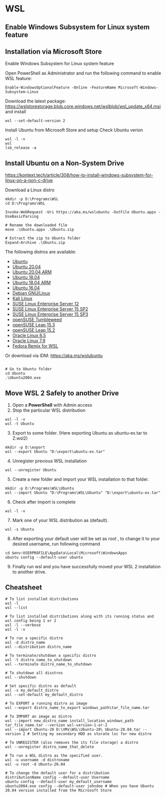# WSL

## Enable Windows Subsystem for Linux system feature

## Installation via Microsoft Store
Enable Windows Subsystem for Linux system feature

Open PowerShell as Administrator and run the following command to enable WSL feature:
```shell
Enable-WindowsOptionalFeature -Online -FeatureName Microsoft-Windows-Subsystem-Linux
```

Download the latest package: https://wslstorestorage.blob.core.windows.net/wslblob/wsl_update_x64.msi and install
```shell
wsl --set-default-version 2
```
Install Ubuntu from Microsoft Store and setup
Check Ubuntu verion
```shell
wsl -l -v
wsl
lsb_release -a
```

## Install Ubuntu on a Non-System Drive
https://kontext.tech/article/308/how-to-install-windows-subsystem-for-linux-on-a-non-c-drive

Download a Linux distro

```shell
mkdir -p D:\Programs\WSL
cd D:\Programs\WSL

Invoke-WebRequest -Uri https://aka.ms/wslubuntu -OutFile Ubuntu.appx -UseBasicParsing

# Rename the downloaded file
move .\Ubuntu.appx .\Ubuntu.zip

# Extract the zip to Ubuntu folder
Expand-Archive .\Ubuntu.zip
```

The following distros are available:
- [Ubuntu](https://aka.ms/wslubuntu)
- [Ubuntu 20.04](https://aka.ms/wslubuntu2004)
- [Ubuntu 20.04 ARM](https://aka.ms/wslubuntu2004arm)
- [Ubuntu 18.04](https://aka.ms/wsl-ubuntu-1804)
- [Ubuntu 18.04 ARM](https://aka.ms/wsl-ubuntu-1804-arm)
- [Ubuntu 16.04](https://aka.ms/wsl-ubuntu-1604)
- [Debian GNU/Linux](https://aka.ms/wsl-debian-gnulinux)
- [Kali Linux](https://aka.ms/wsl-kali-linux-new)
- [SUSE Linux Enterprise Server 12](https://aka.ms/wsl-kali-linux-new)
- [SUSE Linux Enterprise Server 15 SP2](https://aka.ms/wsl-SUSELinuxEnterpriseServer15SP2)
- [SUSE Linux Enterprise Server 15 SP3](https://aka.ms/wsl-SUSELinuxEnterpriseServer15SP3)
- [openSUSE Tumbleweed](https://aka.ms/wsl-opensuse-tumbleweed)
- [openSUSE Leap 15.3](https://aka.ms/wsl-opensuseleap15-3)
- [openSUSE Leap 15.2](https://aka.ms/wsl-opensuseleap15-2)
- [Oracle Linux 8.5](https://aka.ms/wsl-oraclelinux-8-5)
- [Oracle Linux 7.9](https://aka.ms/wsl-oraclelinux-7-9)
- [Fedora Remix for WSL](https://github.com/WhitewaterFoundry/WSLFedoraRemix/releases/)

Or download via IDM: https://aka.ms/wslubuntu

```shell

# Go to Ubuntu folder
cd Ubuntu
.\Ubuntu2004.exe
```

## Move WSL 2 Safely to another Drive
1. Open a **PowerShell** with Admin access
2. Stop the particular WSL distribution
```shell
wsl -l -v
wsl -t Ubuntu
```
3. Export to some folder. (Here exporting Ubuntu as ubuntu-ex.tar to Z:wsl2)
```shell
mkdir -p D:\export
wsl --export Ubuntu "D:\export\ubuntu-ex.tar"
```
4. Unregister previous WSL installation
```shell
wsl --unregister Ubuntu
```
5. Create a new folder and import your WSL installation to that folder.
```shell
mkdir -p D:\Programs\WSL\Ubuntu
wsl --import Ubuntu "D:\Programs\WSL\Ubuntu" "D:\export\ubuntu-ex.tar"
```
6. Check after import is complete
```shell
wsl -l -v
```
7. Mark one of your WSL distribution as (default).
```shell
wsl -s Ubuntu
```
8. After exporting your default user will be set as root , to change it to your desired username, run following command
```shell
cd $env:USERPROFILE\AppData\Local\Microsoft\WindowsApps
ubuntu config --default-user ubuntu
```
9. Finally run wsl and you have successfully moved your WSL 2 installation to another drive.

## Cheatsheet

```shell
# To list installed distributions
wsl -l
wsl --list

# To list installed distributions along with its running status and wsl config being 1 or 2
wsl -l --verbose
wsl -l -v

# To run a specific distro
wsl -d distro_name
wsl --distribution distro_name

# To terminate/shutdown a specific distro
wsl -t distro_name_to_shutdown
wsl --terminate distro_name_to_shutdown

# To shutdown all disstros
wsl --shutdown

# Set specific distro as default
wsl -s my_default_distro
wsl --set-default my_default_distro

# To EXPORT a running distro as image
wsl --export distro_name_to_export windows_path\tar_file_name.tar

# To IMPORT an image as distro
wsl --import new_distro_name install_location_windows_path tar_file_name.tar --version wsl-version-1-or-2
wsl --import Ubuntu-20 D:\VMs\WSL\Ubuntu-20\ Ubuntu-20.04.tar --version 2 # Setting my secondary HDD as storate loc for new distro

# To UNREGISTER (also removes the its file storage) a distro
wsl --unregister distro_name_that_delete

# To run a WSL distro as the specified user.
wsl -u username -d distroname
wsl -u root -d Ubuntu-20.04

# To change the default user for a distribution
distributionName config --default-user Username
ubuntu config --default-user my_default_username
ubuntu2004.exe config --default-user johndoe # When you have Ubuntu 20.04 version installed from the Microsoft Store
```